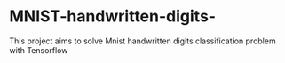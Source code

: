 # MNIST-handwritten-digits-

This project aims to solve Mnist handwritten digits classification problem with Tensorflow 
